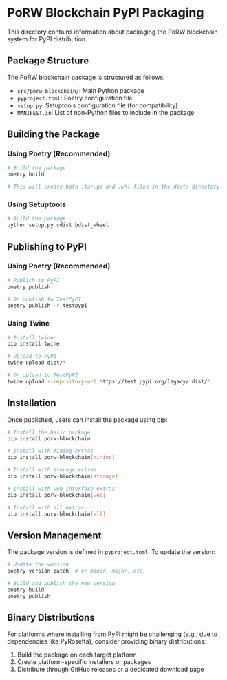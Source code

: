 # PoRW Blockchain PyPI Packaging

This directory contains information about packaging the PoRW blockchain system for PyPI distribution.

## Package Structure

The PoRW blockchain package is structured as follows:

- `src/porw_blockchain/`: Main Python package
- `pyproject.toml`: Poetry configuration file
- `setup.py`: Setuptools configuration file (for compatibility)
- `MANIFEST.in`: List of non-Python files to include in the package

## Building the Package

### Using Poetry (Recommended)

```bash
# Build the package
poetry build

# This will create both .tar.gz and .whl files in the dist/ directory
```

### Using Setuptools

```bash
# Build the package
python setup.py sdist bdist_wheel
```

## Publishing to PyPI

### Using Poetry (Recommended)

```bash
# Publish to PyPI
poetry publish

# Or publish to TestPyPI
poetry publish -r testpypi
```

### Using Twine

```bash
# Install twine
pip install twine

# Upload to PyPI
twine upload dist/*

# Or upload to TestPyPI
twine upload --repository-url https://test.pypi.org/legacy/ dist/*
```

## Installation

Once published, users can install the package using pip:

```bash
# Install the basic package
pip install porw-blockchain

# Install with mining extras
pip install porw-blockchain[mining]

# Install with storage extras
pip install porw-blockchain[storage]

# Install with web interface extras
pip install porw-blockchain[web]

# Install with all extras
pip install porw-blockchain[all]
```

## Version Management

The package version is defined in `pyproject.toml`. To update the version:

```bash
# Update the version
poetry version patch  # or minor, major, etc.

# Build and publish the new version
poetry build
poetry publish
```

## Binary Distributions

For platforms where installing from PyPI might be challenging (e.g., due to dependencies like PyRosetta), consider providing binary distributions:

1. Build the package on each target platform
2. Create platform-specific installers or packages
3. Distribute through GitHub releases or a dedicated download page

